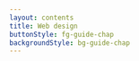 ```yaml
---
layout: contents
title: Web design
buttonStyle: fg-guide-chap
backgroundStyle: bg-guide-chap
---
```

